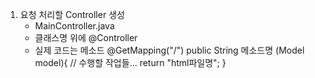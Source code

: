 1) 요청 처리할 Controller 생성
	- MainController.java
	- 클래스명 위에 @Controller
	- 실제 코드는 메소드
		@GetMapping("/")
		public String 메소드명 (Model model){
			// 수행할 작업들...
			return "html파일명"; 
		}